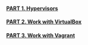 #### [PART 1. Hypervisors](https://github.com/JuniorDevOps/DevOps_online_Kiev_2020Q42021Q1/tree/main/m2/task2.1/part1/README.MD)

#### [PART 2. Work with VirtualBox](https://github.com/JuniorDevOps/DevOps_online_Kiev_2020Q42021Q1/tree/main/m2/task2.1/part2/README.MD)

#### [PART 3. Work with Vagrant](https://github.com/JuniorDevOps/DevOps_online_Kiev_2020Q42021Q1/tree/main/m2/task2.1/part3/README.MD)
